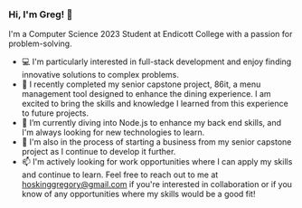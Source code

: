 ### Hi, I'm Greg! 👋

I'm a Computer Science 2023 Student at Endicott College with a passion for problem-solving.

- :computer: I'm particularly interested in full-stack development and enjoy finding innovative solutions to complex problems.
- 🔭 I recently completed my senior capstone project, 86it, a menu management tool designed to enhance the dining experience. I am excited to bring the skills and knowledge I learned from this experience to future projects.
- 🌱 I’m currently diving into Node.js to enhance my back end skills, and I'm always looking for new technologies to learn.
- 🚀 I'm also in the process of starting a business from my senior capstone project as I continue to develop it further.
- 📫 I'm actively looking for work opportunities where I can apply my skills and continue to learn. Feel free to reach out to me at hoskinggregory@gmail.com if you're interested in collaboration or if you know of any opportunities where my skills would be a good fit!
